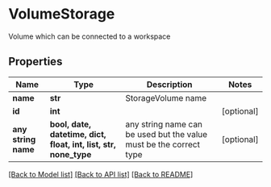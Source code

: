 # VolumeStorage

Volume which can be connected to a workspace

## Properties
Name | Type | Description | Notes
------------ | ------------- | ------------- | -------------
**name** | **str** | StorageVolume name | 
**id** | **int** |  | [optional] 
**any string name** | **bool, date, datetime, dict, float, int, list, str, none_type** | any string name can be used but the value must be the correct type | [optional]

[[Back to Model list]](../README.md#documentation-for-models) [[Back to API list]](../README.md#documentation-for-api-endpoints) [[Back to README]](../README.md)


